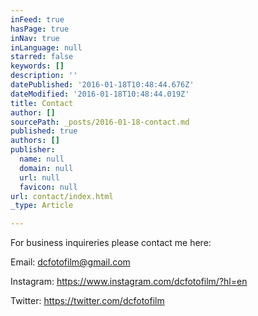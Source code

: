 ```yaml
---
inFeed: true
hasPage: true
inNav: true
inLanguage: null
starred: false
keywords: []
description: ''
datePublished: '2016-01-18T10:48:44.676Z'
dateModified: '2016-01-18T10:48:44.019Z'
title: Contact
author: []
sourcePath: _posts/2016-01-18-contact.md
published: true
authors: []
publisher:
  name: null
  domain: null
  url: null
  favicon: null
url: contact/index.html
_type: Article

---
```

For business inquireries please contact me here:

Email: dcfotofilm@gmail.com

Instagram: https://www.instagram.com/dcfotofilm/?hl=en

Twitter: https://twitter.com/dcfotofilm